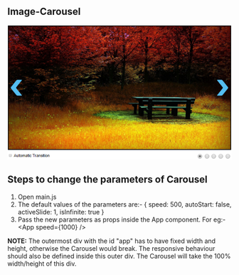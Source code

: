 ## Image-Carousel
![Layout](/Images/carousel.jpg?raw=true)

## Steps to change the parameters of Carousel

1. Open main.js
2. The default values of the parameters are:-
	{
      speed: 500,
      autoStart: false,
      activeSlide: 1,
      isInfinite: true
	}
3. Pass the new parameters as props inside the App component. For eg:-
	\<App speed={1000} />

**NOTE:** The outermost div with the id "app" has to have fixed width and height, otherwise the Carousel would break. The responsive behaviour should also be defined inside this outer div. The Carousel will take the 100% width/height of this div.